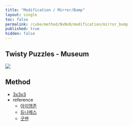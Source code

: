 ```yaml
---
title: "Modification / Mirror/Bump"
layout: single
toc: false
permalink: /cube/method/NxNxN/modification/mirror_bump
published: true
hidden: false
---
```


<head>
  <base target="_blank">
</head>



## Twisty Puzzles - Museum

<a href="https://twistypuzzles.com/app/museum/museum_showitem.php?pkey=1579">
  <img src="https://twistypuzzles.com/museum/large/01579-02.jpg">
</a>



## Method

- [3x3x3](/cube/method/NxNxN/original/3x3x3)
- reference
  - [아이엠준](https://youtu.be/5BFRk7amyvk)
  - [듀나메스](https://youtu.be/p3OJSbWopqg)
  - [굿맨](https://youtu.be/CnfKhEWBI6I)
